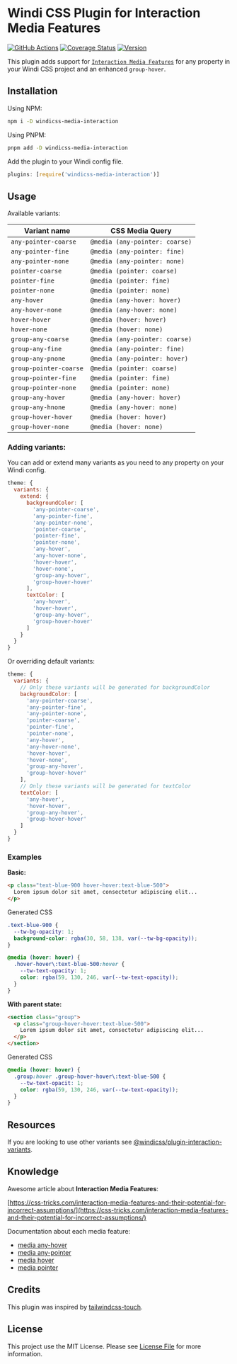 # Windi CSS Plugin for Interaction Media Features

[![GitHub Actions](https://github.com/Felix-Icaza/windicss-media-interaction/actions/workflows/test.yml/badge.svg?branch=main)](https://github.com/Felix-Icaza/windicss-media-interaction/actions/workflows/test.yml)
[![Coverage Status](https://coveralls.io/repos/github/Felix-Icaza/windicss-media-interaction/badge.svg?branch=main)](https://coveralls.io/github/Felix-Icaza/windicss-media-interaction?branch=main)
[![Version](https://img.shields.io/github/package-json/v/Felix-Icaza/windicss-media-interaction)](https://github.com/Felix-Icaza/windicss-media-interaction/releases)

This plugin adds support for [`Interaction Media Features`](https://www.w3.org/TR/mediaqueries-4/#mf-interaction) for any property in your Windi CSS project and an enhanced `group-hover`.

## Installation

Using NPM:

```bash
npm i -D windicss-media-interaction
```

Using PNPM:

```bash
pnpm add -D windicss-media-interaction
```

Add the plugin to your Windi config file.

```js
plugins: [require('windicss-media-interaction')]
```

## Usage

Available variants:

| Variant name           | CSS Media Query                |
| ---------------------- | ------------------------------ |
| `any-pointer-coarse`   | `@media (any-pointer: coarse)` |
| `any-pointer-fine`     | `@media (any-pointer: fine)`   |
| `any-pointer-none`     | `@media (any-pointer: none)`   |
| `pointer-coarse`       | `@media (pointer: coarse)`     |
| `pointer-fine`         | `@media (pointer: fine)`       |
| `pointer-none`         | `@media (pointer: none)`       |
| `any-hover`            | `@media (any-hover: hover)`    |
| `any-hover-none`       | `@media (any-hover: none)`     |
| `hover-hover`          | `@media (hover: hover)`        |
| `hover-none`           | `@media (hover: none)`         |
| `group-any-coarse`     | `@media (any-pointer: coarse)` |
| `group-any-fine`       | `@media (any-pointer: fine)`   |
| `group-any-pnone`      | `@media (any-pointer: hover)`  |
| `group-pointer-coarse` | `@media (pointer: coarse)`     |
| `group-pointer-fine`   | `@media (pointer: fine)`       |
| `group-pointer-none`   | `@media (pointer: none)`       |
| `group-any-hover`      | `@media (any-hover: hover)`    |
| `group-any-hnone`      | `@media (any-hover: none)`     |
| `group-hover-hover`    | `@media (hover: hover)`        |
| `group-hover-none`     | `@media (hover: none)`         |

### Adding variants:

You can add or extend many variants as you need to any property on your Windi config.

```js
theme: {
  variants: {
    extend: {
      backgroundColor: [
        'any-pointer-coarse',
        'any-pointer-fine',
        'any-pointer-none',
        'pointer-coarse',
        'pointer-fine',
        'pointer-none',
        'any-hover',
        'any-hover-none',
        'hover-hover',
        'hover-none',
        'group-any-hover',
        'group-hover-hover'
      ],
      textColor: [
        'any-hover',
        'hover-hover',
        'group-any-hover',
        'group-hover-hover'
      ]
    }
  }
}
```

Or overriding default variants:

```js
theme: {
  variants: {
    // Only these variants will be generated for backgroundColor
    backgroundColor: [
      'any-pointer-coarse',
      'any-pointer-fine',
      'any-pointer-none',
      'pointer-coarse',
      'pointer-fine',
      'pointer-none',
      'any-hover',
      'any-hover-none',
      'hover-hover',
      'hover-none',
      'group-any-hover',
      'group-hover-hover'
    ],
    // Only these variants will be generated for textColor
    textColor: [
      'any-hover',
      'hover-hover',
      'group-any-hover',
      'group-hover-hover'
    ]
  }
}
```

### Examples

**Basic:**

```html
<p class="text-blue-900 hover-hover:text-blue-500">
  Lorem ipsum dolor sit amet, consectetur adipiscing elit...
</p>
```

Generated CSS

```css
.text-blue-900 {
  --tw-bg-opacity: 1;
  background-color: rgba(30, 58, 138, var(--tw-bg-opacity));
}

@media (hover: hover) {
  .hover-hover\:text-blue-500:hover {
    --tw-text-opacity: 1;
    color: rgba(59, 130, 246, var(--tw-text-opacity));
  }
}
```

**With parent state:**

```html
<section class="group">
  <p class="group-hover-hover:text-blue-500">
    Lorem ipsum dolor sit amet, consectetur adipiscing elit...
  </p>
</section>
```

Generated CSS

```css
@media (hover: hover) {
  .group:hover .group-hover-hover\:text-blue-500 {
    --tw-text-opacit: 1;
    color: rgba(59, 130, 246, var(--tw-text-opacity));
  }
}
```

## Resources

If you are looking to use other variants see [@windicss/plugin-interaction-variants](https://github.com/windicss/plugins/tree/main/packages/interaction-variants).

## Knowledge

Awesome article about **Interaction Media Features**:

[https://css-tricks.com/interaction-media-features-and-their-potential-for-incorrect-assumptions/](https://css-tricks.com/interaction-media-features-and-their-potential-for-incorrect-assumptions/)

Documentation about each media feature:

- [media any-hover](https://developer.mozilla.org/en-US/docs/Web/CSS/@media/any-hover)
- [media any-pointer](https://developer.mozilla.org/en-US/docs/Web/CSS/@media/any-pointer)
- [media hover](https://developer.mozilla.org/en-US/docs/Web/CSS/@media/hover)
- [media pointer](https://developer.mozilla.org/en-US/docs/Web/CSS/@media/pointer)

## Credits

This plugin was inspired by [tailwindcss-touch](https://github.com/steadfast-collective/tailwindcss-touch).

## License

This project use the MIT License. Please see [License File](LICENSE) for more information.
